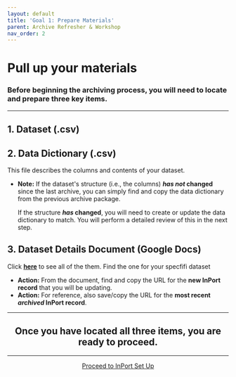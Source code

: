 ```yaml
---
layout: default
title: 'Goal 1: Prepare Materials'
parent: Archive Refresher & Workshop
nav_order: 2
---
```


# Pull up your materials

### Before beginning the archiving process, you will need to locate and prepare three key items.

---

## 1. Dataset (.csv)

## 2. Data Dictionary (.csv)
This file describes the columns and contents of your dataset.

* **Note:** If the dataset's structure (i.e., the columns) ***has not* changed** since the last archive, you can simply find and copy the data dictionary from the previous archive package.

    If the structure ***has* changed**, you will need to create or update the data dictionary to match. You will perform a detailed review of this in the next step.

## 3. Dataset Details Document (Google Docs)
Click <a href="https://drive.google.com/drive/folders/1QxNAybnQApw_rs1DbCpy5LbgxTPhm5f8?usp=drive_link" target="_blank" rel="noopener noreferrer"> <strong>here</strong></a> to see all of the them. Find the one for your specfifi dataset


* **Action:** From the document, find and copy the URL for the **new InPort record** that you will be updating.
* **Action:** For reference, also save/copy the URL for the **most recent *archived* InPort record**.

---

## <center>Once you have located all three items, you are ready to proceed.</center>

---

<center><a href="{{ '/docs/InPort-Set-Up.html' | relative_url }}" class="btn btn-custom fs-6 mb-4 mb-md-0">
  Proceed to InPort Set Up


